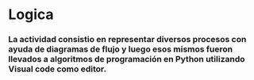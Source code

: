 # Logica 
### La actividad consistio en representar diversos procesos con ayuda de diagramas de flujo y luego esos mismos fueron llevados a algoritmos de programación en Python utilizando Visual code como editor. 

